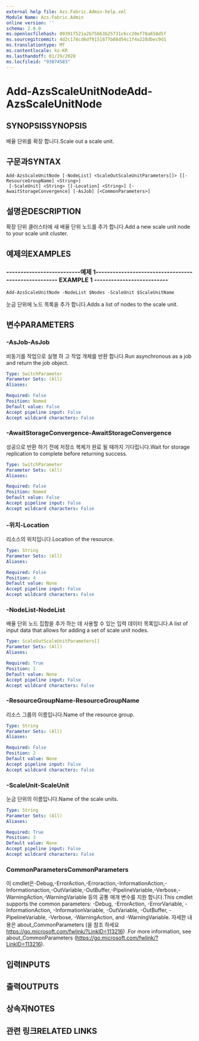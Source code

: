 ```yaml
---
external help file: Azs.Fabric.Admin-help.xml
Module Name: Azs.Fabric.Admin
online version: ''
schema: 2.0.0
ms.openlocfilehash: 09391f521a2b75663b25731c6cc20ef78a658d5f
ms.sourcegitcommit: 4d2c178cd6df9151877b08d54c1f4a228dbec9d1
ms.translationtype: MT
ms.contentlocale: ko-KR
ms.lasthandoff: 01/29/2020
ms.locfileid: "93874583"
---
```

# <span data-ttu-id="8acb3-101">Add-AzsScaleUnitNode</span><span class="sxs-lookup"><span data-stu-id="8acb3-101">Add-AzsScaleUnitNode</span></span>

## <span data-ttu-id="8acb3-102">SYNOPSIS</span><span class="sxs-lookup"><span data-stu-id="8acb3-102">SYNOPSIS</span></span>
<span data-ttu-id="8acb3-103">배율 단위를 확장 합니다.</span><span class="sxs-lookup"><span data-stu-id="8acb3-103">Scale out a scale unit.</span></span>

## <span data-ttu-id="8acb3-104">구문과</span><span class="sxs-lookup"><span data-stu-id="8acb3-104">SYNTAX</span></span>

```
Add-AzsScaleUnitNode [-NodeList] <ScaleOutScaleUnitParameters[]> [[-ResourceGroupName] <String>]
 [-ScaleUnit] <String> [[-Location] <String>] [-AwaitStorageConvergence] [-AsJob] [<CommonParameters>]
```

## <span data-ttu-id="8acb3-105">설명은</span><span class="sxs-lookup"><span data-stu-id="8acb3-105">DESCRIPTION</span></span>
<span data-ttu-id="8acb3-106">확장 단위 클러스터에 새 배율 단위 노드를 추가 합니다.</span><span class="sxs-lookup"><span data-stu-id="8acb3-106">Add a new scale unit node to your scale unit cluster.</span></span>

## <span data-ttu-id="8acb3-107">예제의</span><span class="sxs-lookup"><span data-stu-id="8acb3-107">EXAMPLES</span></span>

### <span data-ttu-id="8acb3-108">--------------------------예제 1--------------------------</span><span class="sxs-lookup"><span data-stu-id="8acb3-108">-------------------------- EXAMPLE 1 --------------------------</span></span>
```
Add-AzsScaleUnitNode -NodeList $Nodes -ScaleUnit $ScaleUnitName
```

<span data-ttu-id="8acb3-109">눈금 단위에 노드 목록을 추가 합니다.</span><span class="sxs-lookup"><span data-stu-id="8acb3-109">Adds a list of nodes to the scale unit.</span></span>

## <span data-ttu-id="8acb3-110">변수</span><span class="sxs-lookup"><span data-stu-id="8acb3-110">PARAMETERS</span></span>

### <span data-ttu-id="8acb3-111">-AsJob</span><span class="sxs-lookup"><span data-stu-id="8acb3-111">-AsJob</span></span>
<span data-ttu-id="8acb3-112">비동기를 작업으로 실행 하 고 작업 개체를 반환 합니다.</span><span class="sxs-lookup"><span data-stu-id="8acb3-112">Run asynchronous as a job and return the job object.</span></span>

```yaml
Type: SwitchParameter
Parameter Sets: (All)
Aliases: 

Required: False
Position: Named
Default value: False
Accept pipeline input: False
Accept wildcard characters: False
```

### <span data-ttu-id="8acb3-113">-AwaitStorageConvergence</span><span class="sxs-lookup"><span data-stu-id="8acb3-113">-AwaitStorageConvergence</span></span>
<span data-ttu-id="8acb3-114">성공으로 반환 하기 전에 저장소 복제가 완료 될 때까지 기다립니다.</span><span class="sxs-lookup"><span data-stu-id="8acb3-114">Wait for storage replication to complete before returning success.</span></span>

```yaml
Type: SwitchParameter
Parameter Sets: (All)
Aliases: 

Required: False
Position: Named
Default value: False
Accept pipeline input: False
Accept wildcard characters: False
```

### <span data-ttu-id="8acb3-115">-위치</span><span class="sxs-lookup"><span data-stu-id="8acb3-115">-Location</span></span>
<span data-ttu-id="8acb3-116">리소스의 위치입니다.</span><span class="sxs-lookup"><span data-stu-id="8acb3-116">Location of the resource.</span></span>

```yaml
Type: String
Parameter Sets: (All)
Aliases: 

Required: False
Position: 4
Default value: None
Accept pipeline input: False
Accept wildcard characters: False
```

### <span data-ttu-id="8acb3-117">-NodeList</span><span class="sxs-lookup"><span data-stu-id="8acb3-117">-NodeList</span></span>
<span data-ttu-id="8acb3-118">배율 단위 노드 집합을 추가 하는 데 사용할 수 있는 입력 데이터 목록입니다.</span><span class="sxs-lookup"><span data-stu-id="8acb3-118">A list of input data that allows for adding a set of scale unit nodes.</span></span>

```yaml
Type: ScaleOutScaleUnitParameters[]
Parameter Sets: (All)
Aliases: 

Required: True
Position: 1
Default value: None
Accept pipeline input: False
Accept wildcard characters: False
```

### <span data-ttu-id="8acb3-119">-ResourceGroupName</span><span class="sxs-lookup"><span data-stu-id="8acb3-119">-ResourceGroupName</span></span>
<span data-ttu-id="8acb3-120">리소스 그룹의 이름입니다.</span><span class="sxs-lookup"><span data-stu-id="8acb3-120">Name of the resource group.</span></span>

```yaml
Type: String
Parameter Sets: (All)
Aliases: 

Required: False
Position: 2
Default value: None
Accept pipeline input: False
Accept wildcard characters: False
```

### <span data-ttu-id="8acb3-121">-ScaleUnit</span><span class="sxs-lookup"><span data-stu-id="8acb3-121">-ScaleUnit</span></span>
<span data-ttu-id="8acb3-122">눈금 단위의 이름입니다.</span><span class="sxs-lookup"><span data-stu-id="8acb3-122">Name of the scale units.</span></span>

```yaml
Type: String
Parameter Sets: (All)
Aliases: 

Required: True
Position: 3
Default value: None
Accept pipeline input: False
Accept wildcard characters: False
```

### <span data-ttu-id="8acb3-123">CommonParameters</span><span class="sxs-lookup"><span data-stu-id="8acb3-123">CommonParameters</span></span>
<span data-ttu-id="8acb3-124">이 cmdlet은-Debug,-ErrorAction,-Erroraction,-InformationAction,-Informationaction,-OutVariable,-OutBuffer,-PipelineVariable,-Verbose,-WarningAction,-WarningVariable 등의 공통 매개 변수를 지원 합니다.</span><span class="sxs-lookup"><span data-stu-id="8acb3-124">This cmdlet supports the common parameters: -Debug, -ErrorAction, -ErrorVariable, -InformationAction, -InformationVariable, -OutVariable, -OutBuffer, -PipelineVariable, -Verbose, -WarningAction, and -WarningVariable.</span></span> <span data-ttu-id="8acb3-125">자세한 내용은 about_CommonParameters (을 참조 하세요 https://go.microsoft.com/fwlink/?LinkID=113216) .</span><span class="sxs-lookup"><span data-stu-id="8acb3-125">For more information, see about_CommonParameters (https://go.microsoft.com/fwlink/?LinkID=113216).</span></span>

## <span data-ttu-id="8acb3-126">입력</span><span class="sxs-lookup"><span data-stu-id="8acb3-126">INPUTS</span></span>

## <span data-ttu-id="8acb3-127">출력</span><span class="sxs-lookup"><span data-stu-id="8acb3-127">OUTPUTS</span></span>

## <span data-ttu-id="8acb3-128">상속자</span><span class="sxs-lookup"><span data-stu-id="8acb3-128">NOTES</span></span>

## <span data-ttu-id="8acb3-129">관련 링크</span><span class="sxs-lookup"><span data-stu-id="8acb3-129">RELATED LINKS</span></span>

